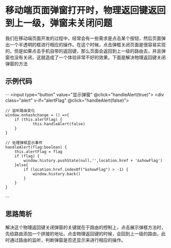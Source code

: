 # 移动端页面弹窗打开时，物理返回键返回到上一级，弹窗未关闭问题

我们在移动端页面开发的过程中，经常会有一些需求是点击某个按钮，然后页面弹出一个半透明的框进行相应的操作。在这个时候，点击弹框关闭页面是很容易实现的，但是如果点击手机自带的返回键，那么页面会返回到上一级的路由去，并且弹窗也没有关闭，这就造成了一个体验非常不好的效果。下面是解决物理返回键关闭弹窗的方法

## 示例代码

···
    <input type="button" value="显示弹窗" @click="handleAlert(true)">
    <div class="alert" v-if="alertFlag"  @click="handleAlert(false)"></div>


    // 监听路由变化
    window.onhashchange = () =>{
        if (this.alertFlag) {
                this.handleAlert(false)
        }
    }

    // 处理弹框显示事件
    handleAlert(flag:boolean) {
        this.alertFlag = flag
        if (flag) {
            window.history.pushState(null,'',location.href + '&showFlag')
        }else{
            if (location.href.indexOf("&showFlag") > -1) {
                window.history.back()
            }
        }
    }
···

## 思路简析
解决这个物理返回键关闭弹窗的关键就在于路由的控制上，点击展示弹框方法时，先给路由添加一个拼接的地址。点击物理返回键的时候，会回到上一级的路由，此时通过路由的监听，判断弹窗是否还显示来进行相应的操作。